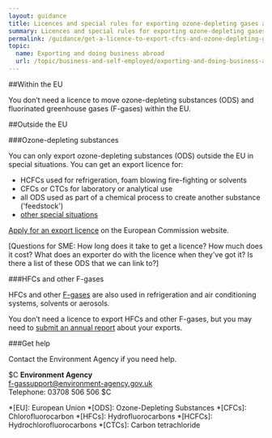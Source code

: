 ```yaml
---
layout: guidance
title: Licences and special rules for exporting ozone-depleting gases and F-gases
summary: Licences and special rules for exporting ozone-depleting gases and F-gases.
permalink: /guidance/get-a-licence-to-export-cfcs-and-ozone-depleting-gases.html
topic:
  name: Exporting and doing business abroad
  url: /topic/business-and-self-employed/exporting-and-doing-business-abroad.html
---
```

##Within the EU

You don’t need a licence to move ozone-depleting substances (ODS) and fluorinated greenhouse gases (F-gases) within the EU.

##Outside the EU

###Ozone-depleting substances

You can only export ozone-depleting substances (ODS) outside the EU in special situations. You can get an export licence for:

- HCFCs used for refrigeration, foam blowing fire-fighting or solvents 
- CFCs or CTCs for laboratory or analytical use
- all ODS used as part of a chemical process to create another substance ('feedstock')
- [other special situations](https://circabc.europa.eu/sd/a/6e32df10-ab7d-4bc0-83e1-ae3ef90cc45e/0%20General%20Informaton%20manual%20EN%20v1.0)


[Apply for an export licence](http://ec.europa.eu/clima/policies/ozone/ods/) on the European Commission website.


[Questions for SME: How long does it take to get a licence? How much does it cost? What does an exporter do with the licence when they've got it? Is there a list of these ODS that we can link to?]

###HFCs and other F-gases

HFCs and other [F-gases](https://www.gov.uk/government/collections/eu-f-gas-regulation-guidance-for-users-producers-and-traders#regulated-gases-and-supporting-guidance) are also used in refrigeration and air conditioning systems, solvents or aerosols.

You don’t need a licence to export HFCs and other F-gases, but you may need to [submit an annual report](https://www.gov.uk/guidance/f-gas-exporters-record-keeping-and-reporting-requirements) about your exports.

###Get help

Contact the Environment Agency if you need help.

$C
**Environment Agency**  
<f-gassupport@environment-agency.gov.uk>  
Telephone: 03708 506 506
$C


*[EU]: European Union
*[ODS]: Ozone-Depleting Substances
*[CFCs]: Chlorofluorocarbon
*[HFCs]: Hydrofluorocarbons
*[HCFCs]: Hydrochlorofluorocarbons
*[CTCs]: Carbon tetrachloride

